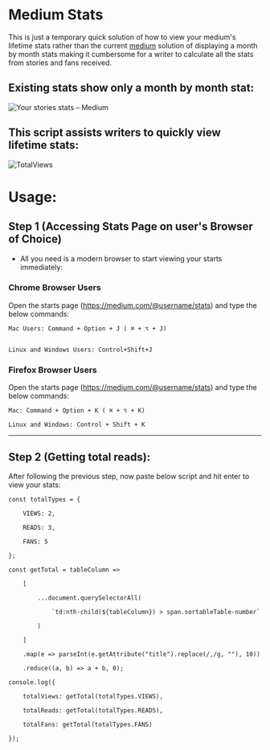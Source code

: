 # Medium Stats

This is just a temporary quick solution of how to view your medium's lifetime stats rather than the current [medium](https://medium.com/) solution of displaying a month by month stats making it cumbersome for a writer to calculate all the stats from stories and fans received.

## Existing stats show only a month by month stat:
![Your stories stats – Medium](https://user-images.githubusercontent.com/30528167/150293368-bef09967-f587-4adb-95c5-89785ffaf22d.png)

## This script assists writers to quickly view lifetime stats:
![TotalViews](https://user-images.githubusercontent.com/30528167/150292278-afc3caa8-bb25-4abc-8486-c80209d6c325.PNG)


# Usage:

## Step 1 (Accessing Stats Page on user's Browser of Choice)
- All you need is a modern browser to start viewing your starts immediately:

### Chrome Browser Users
Open the starts page (https://medium.com/@username/stats) and type the below commands:

    Mac Users: Command + Option + J ( ⌘ + ⌥ + J)


    Linux and Windows Users: Control+Shift+J 

### Firefox Browser Users
Open the starts page (https://medium.com/@username/stats) and type the below commands:

    Mac: Command + Option + K ( ⌘ + ⌥ + K)

    Linux and Windows: Control + Shift + K

___

## Step 2 (Getting total reads):

After following the previous step, now paste below script and hit enter to view your stats:

    const totalTypes = {

        VIEWS: 2,

        READS: 3,

        FANS: 5

    };

    const getTotal = tableColumn =>

        [

            ...document.querySelectorAll(

                `td:nth-child(${tableColumn}) > span.sortableTable-number`

            )

        ]

        .map(e => parseInt(e.getAttribute("title").replace(/,/g, ""), 10))

        .reduce((a, b) => a + b, 0);

    console.log({

        totalViews: getTotal(totalTypes.VIEWS),

        totalReads: getTotal(totalTypes.READS),

        totalFans: getTotal(totalTypes.FANS)

    });
